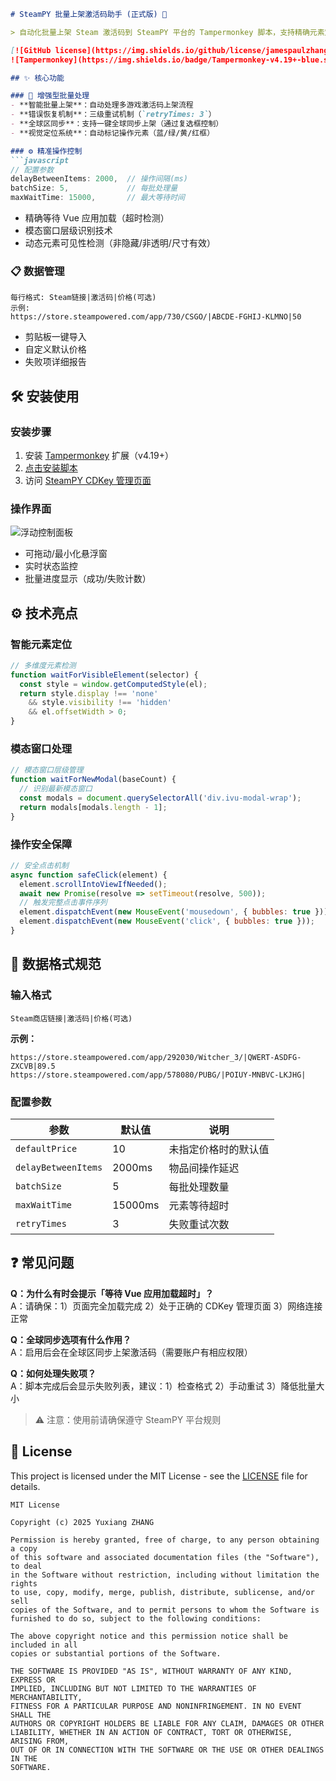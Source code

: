 ```markdown
# SteamPY 批量上架激活码助手 (正式版) 🚀

> 自动化批量上架 Steam 激活码到 SteamPY 平台的 Tampermonkey 脚本，支持精确元素定位和错误恢复

[![GitHub license](https://img.shields.io/github/license/jamespaulzhang/SteamKeyBulkManager)](https://github.com/jamespaulzhang/SteamKeyBulkManager/LICENSE)
![Tampermonkey](https://img.shields.io/badge/Tampermonkey-v4.19+-blue.svg)

## ✨ 核心功能

### 🧩 增强型批量处理
- **智能批量上架**：自动处理多游戏激活码上架流程
- **错误恢复机制**：三级重试机制（`retryTimes: 3`）
- **全球区同步**：支持一键全球同步上架（通过复选框控制）
- **视觉定位系统**：自动标记操作元素（蓝/绿/黄/红框）

### ⚙️ 精准操作控制
```javascript
// 配置参数
delayBetweenItems: 2000,  // 操作间隔(ms)
batchSize: 5,             // 每批处理量
maxWaitTime: 15000,       // 最大等待时间
```
- 精确等待 Vue 应用加载（超时检测）
- 模态窗口层级识别技术
- 动态元素可见性检测（非隐藏/非透明/尺寸有效）

### 📋 数据管理
```text
每行格式: Steam链接|激活码|价格(可选)
示例:
https://store.steampowered.com/app/730/CSGO/|ABCDE-FGHIJ-KLMNO|50
```
- 剪贴板一键导入
- 自定义默认价格
- 失败项详细报告

## 🛠️ 安装使用

### 安装步骤
1. 安装 [Tampermonkey](https://www.tampermonkey.net/) 扩展（v4.19+）
2. [点击安装脚本](https://greasyfork.org/zh-CN/scripts/540841-steampy-%E6%89%B9%E9%87%8F%E4%B8%8A%E6%9E%B6%E6%BF%80%E6%B4%BB%E7%A0%81%E5%8A%A9%E6%89%8B-%E6%AD%A3%E5%BC%8F%E7%89%88)
3. 访问 [SteamPY CDKey 管理页面](https://steampy.com/pyUserInfo/sellerCDKey)

### 操作界面
![浮动控制面板](https://github.com/jamespaulzhang/SteamKeyBulkManager/blob/main/docs/screenshot.png)
- 可拖动/最小化悬浮窗
- 实时状态监控
- 批量进度显示（成功/失败计数）

## ⚙️ 技术亮点

### 智能元素定位
```javascript
// 多维度元素检测
function waitForVisibleElement(selector) {
  const style = window.getComputedStyle(el);
  return style.display !== 'none' 
    && style.visibility !== 'hidden'
    && el.offsetWidth > 0;
}
```

### 模态窗口处理
```javascript
// 模态窗口层级管理
function waitForNewModal(baseCount) {
  // 识别最新模态窗口
  const modals = document.querySelectorAll('div.ivu-modal-wrap');
  return modals[modals.length - 1];
}
```

### 操作安全保障
```javascript
// 安全点击机制
async function safeClick(element) {
  element.scrollIntoViewIfNeeded();
  await new Promise(resolve => setTimeout(resolve, 500));
  // 触发完整点击事件序列
  element.dispatchEvent(new MouseEvent('mousedown', { bubbles: true }));
  element.dispatchEvent(new MouseEvent('click', { bubbles: true }));
}
```

## 📜 数据格式规范

### 输入格式
```text
Steam商店链接|激活码|价格(可选)
```
**示例：**
```
https://store.steampowered.com/app/292030/Witcher_3/|QWERT-ASDFG-ZXCVB|89.5
https://store.steampowered.com/app/578080/PUBG/|POIUY-MNBVC-LKJHG|
```

### 配置参数
| 参数 | 默认值 | 说明 |
|------|--------|------|
| `defaultPrice` | 10 | 未指定价格时的默认值 |
| `delayBetweenItems` | 2000ms | 物品间操作延迟 |
| `batchSize` | 5 | 每批处理数量 |
| `maxWaitTime` | 15000ms | 元素等待超时 |
| `retryTimes` | 3 | 失败重试次数 |

## ❓ 常见问题

**Q：为什么有时会提示「等待 Vue 应用加载超时」？**  
A：请确保：1）页面完全加载完成 2）处于正确的 CDKey 管理页面 3）网络连接正常

**Q：全球同步选项有什么作用？**  
A：启用后会在全球区同步上架激活码（需要账户有相应权限）

**Q：如何处理失败项？**  
A：脚本完成后会显示失败列表，建议：1）检查格式 2）手动重试 3）降低批量大小

> ⚠️ 注意：使用前请确保遵守 SteamPY 平台规则

## 📜 License

This project is licensed under the MIT License - see the [LICENSE](License) file for details.

```text
MIT License

Copyright (c) 2025 Yuxiang ZHANG

Permission is hereby granted, free of charge, to any person obtaining a copy
of this software and associated documentation files (the "Software"), to deal
in the Software without restriction, including without limitation the rights
to use, copy, modify, merge, publish, distribute, sublicense, and/or sell
copies of the Software, and to permit persons to whom the Software is
furnished to do so, subject to the following conditions:

The above copyright notice and this permission notice shall be included in all
copies or substantial portions of the Software.

THE SOFTWARE IS PROVIDED "AS IS", WITHOUT WARRANTY OF ANY KIND, EXPRESS OR
IMPLIED, INCLUDING BUT NOT LIMITED TO THE WARRANTIES OF MERCHANTABILITY,
FITNESS FOR A PARTICULAR PURPOSE AND NONINFRINGEMENT. IN NO EVENT SHALL THE
AUTHORS OR COPYRIGHT HOLDERS BE LIABLE FOR ANY CLAIM, DAMAGES OR OTHER
LIABILITY, WHETHER IN AN ACTION OF CONTRACT, TORT OR OTHERWISE, ARISING FROM,
OUT OF OR IN CONNECTION WITH THE SOFTWARE OR THE USE OR OTHER DEALINGS IN THE
SOFTWARE.
```
```